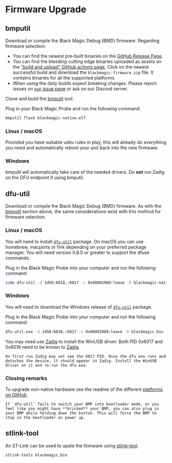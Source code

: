 # Firmware Upgrade

## bmputil

Download or compile the Black Magic Debug (BMD) firmware. Regarding firmware selection:

* You can find the newest pre-built binaries on the [GitHub Release Page](https://github.com/blackmagic-debug/blackmagic/releases).
* You can find the bleeding cutting edge binaries uploaded as assets on the ["build and upload" GitHub actions page](https://github.com/blackmagic-debug/blackmagic/actions/workflows/build-and-upload.yml), Click on the newest successful build and download the `blackmagic-firmware.zip` file. It contains binaries for all the supported platforms.
* When using the daily builds expect breaking changes. Please report issues on [our issue page](https://github.com/blackmagic-debug/blackmagic/issues) or ask on our Discord server.

Clone and build the [bmputil](https://github.com/blackmagic-debug/bmputil) tool.

Plug in your Black Magic Probe and run the following command:

```bash
bmputil flash blackmagic-native.elf
```

### Linux / macOS
Provided you have suitable udev rules in play, this will already do everything you need and automatically reboot your unit back into the new firmware.

### Windows
bmputil will automatically take care of the needed drivers.
Do **not** run Zadig on the DFU endpoint if using bmputil.

## dfu-util

Download or compile the Black Magic Debug (BMD) firmware.
As with the [bmputil](#bmputil) section above, the same considerations exist with this method for firmware selection.

### Linux / macOS
You will need to install [`dfu-util`](http://dfu-util.sourceforge.net/) package. On macOS you can use homebrew, macports or fink depending on your preferred package manager. You will need version 0.8.0 or greater to support the dfuse commands.

Plug in the Black Magic Probe into your computer and run the following command:

```bash
sudo dfu-util -d 1d50:6018,:6017 -s 0x08002000:leave -D blackmagic-native.bin
```

### Windows
You will need to download the Windows release of [`dfu-util`](http://dfu-util.sourceforge.net/) package.

Plug in the Black Magic Probe into your computer and run the following command:

```bash
dfu-util.exe -d 1d50:6018,:6017 -s 0x08002000:leave -D blackmagic.bin
```

You may need use [Zadig](https://tracker.iplocation.net/icsj/) to install the WinUSB driver. Both PID 0x6017 and 0x6018 need to be known to  [Zadig](https://tracker.iplocation.net/icsj/).

```{note}
On first run Zadig may not see the 6017 PID. Once the dfu exe runs and detaches the device, it should appear in Zadig. Install the WinUSB driver on it and re-run the dfu exe.
```

### Closing remarks
To upgrade non-native hardware see the readme of the different [platforms on GitHub](https://github.com/blackmagic-debug/blackmagic/tree/main/src/platforms).

```{note}
If `dfu-util` fails to switch your BMP into bootloader mode, or you feel like you might have **bricked** your BMP, you can also plug in your BMP while holding down the button. This will force the BMP to stay in the bootloader on power up.
```

## stlink-tool

An ST-Link can be used to upate the firmware using [stlink-tool](<https://github.com/jeanthom/stlink-tool>).

```bash
stlink-tools blackmagic.bin
```
